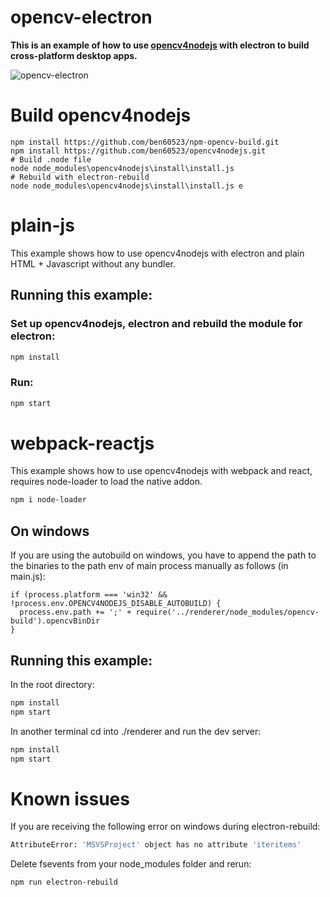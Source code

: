 opencv-electron
==============
**This is an example of how to use [opencv4nodejs](https://github.com/justadudewhohacks/opencv4nodejs) with electron to build cross-platform desktop apps.**

![opencv-electron](https://user-images.githubusercontent.com/31125521/31113188-51e7c6d8-a818-11e7-9015-295d1864e1d6.jpg)

# Build opencv4nodejs
```
npm install https://github.com/ben60523/npm-opencv-build.git
npm install https://github.com/ben60523/opencv4nodejs.git
# Build .node file
node node_modules\opencv4nodejs\install\install.js
# Rebuild with electron-rebuild
node node_modules\opencv4nodejs\install\install.js e
```
# plain-js
This example shows how to use opencv4nodejs with electron and plain HTML + Javascript without any bundler.

## Running this example:

### Set up opencv4nodejs, electron and rebuild the module for electron:
``` bash
npm install
```

### Run:
``` bash
npm start
```

# webpack-reactjs
This example shows how to use opencv4nodejs with webpack and react, requires node-loader to load the native addon.
``` bash
npm i node-loader
```

## On windows
If you are using the autobuild on windows, you have to append the path to the binaries
to the path env of main process manually as follows (in main.js):
```
if (process.platform === 'win32' && !process.env.OPENCV4NODEJS_DISABLE_AUTOBUILD) {
  process.env.path += ';' + require('../renderer/node_modules/opencv-build').opencvBinDir
}
```

## Running this example:

In the root directory:
``` bash
npm install
npm start
```

In another terminal cd into ./renderer and run the dev server:
``` bash
npm install
npm start
```

# Known issues

If you are receiving the following error on windows during electron-rebuild:
``` bash
AttributeError: 'MSVSProject' object has no attribute 'iteritems'
```

Delete fsevents from your node_modules folder and rerun:
```
npm run electron-rebuild
```